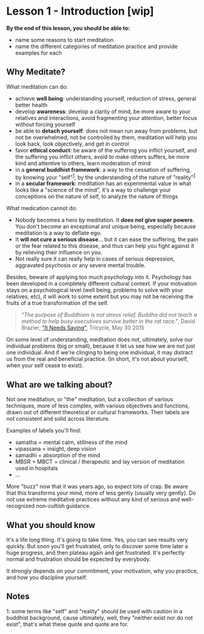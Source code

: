 # Lesson 1 - Introduction [wip]

**By the end of this lesson, you should be able to:**
- name some reasons to start meditation
- name the different categories of meditation practice and provide examples for each

## Why Meditate?

What meditation can do:
- achieve **well being**: understanding yourself, reduction of stress, general better health
- develop **awareness**: develop a clarity of mind, be more aware to your relatives and interactions, avoid fragmenting your attention, better focus without forcing yourself
- be able to **detach yourself**: does not mean run away from problems, but not be overwhelmed, not be controlled by them, meditation will help you look back, look objectively, and get in control
- favor **ethical conduct**: be aware of the suffering you inflict yourself, and the suffering you inflict others, avoid to make others suffers, be more kind and attentive to others, learn moderation of mind
- in a **general buddhist framework**: a way to the cessation of suffering, by knowing your "self"<sup>[1](#footnote1)</sup>, by the understanding of the nature of "reality"<sup>[1](#footnote1)</sup>
- in a **secular framework**: meditation has an experimental value in what looks like a "science of the mind", it's a way to challenge your conceptions on the nature of self, to analyze the nature of things

What medication cannot do:
- Nobody becomes a hero by meditation. It **does not give super powers**. You don't become an exceptional and unique being, especially because meditation is a way to deflate ego.
- It **will not cure a serious disease**... but it can ease the suffering, the pain or the fear related to this disease, and thus can help you fight against it by relieving their influence on you.
- Not really sure it can really help in cases of serious depression, aggravated psychosis or any severe mental trouble.

Besides, beware of applying too much psychology into it. Psychology has been developed in a completely different cultural context. If your motivation stays on a psychological level (well being, problems to solve with your relatives, etc), it will work to some extent but you may not be receiving the fruits of a true transformation of the self.

> _"The purpose of Buddhism is not stress relief. Buddha did not teach a method to help busy executives survive better in the rat race."_, David Brazier, ["It Needs Saying"](http://www.tricycle.com/blog/it-needs-saying), Tricycle, May 30 2015

On some level of understanding, meditation does not, ultimately, solve our individual problems (big or small), because it let us see how we are not just one individual. And if we're clinging to being one individual, it may distract us from the real and beneficial practice. (In short, it's not about yourself, when your self cease to exist).


## What are we talking about?

Not one meditation, or "the" meditation, but a collection of various techniques, more of less complex, with various objectives and functions, drawn out of different theoretical or cultural frameworks. Their labels are not consistent and solid across literature.

Examples of labels you'll find:
- samatha = mental calm, stillness of the mind
- vipassana = insight, deep vision
- samadhi = absorption of the mind
- MBSR + MBCT = clinical / therapeutic and lay version of meditation used in hospitals
- ...

More "buzz" now that it was years ago, so expect lots of crap. Be aware that this transforms your mind, more of less gently (usually very gently). Do not use extreme meditative practices without any kind of serious and well-recognized non-cultish guidance.


## What you should know

It's a life long thing. It's going to take time. Yes, you can see results very quickly. But soon you'll get frustrated, only to discover some time later a huge progress, and then plateau again and get frustrated. It's perfectly normal and frustration should be expected by everybody.

It strongly depends on your commitment, your motivation, why you practice, and how you discipline yourself.


## Notes

<a name="footnote1">1</a>: some terms like "self" and "reality" should be used with caution in a buddhist background, cause ultimately, well, they "neither exist nor do not exist", that's what these quote and quote are for.
